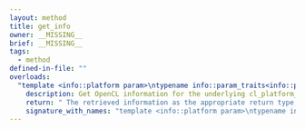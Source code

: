 ```yaml
---
layout: method
title: get_info
owner: __MISSING__
brief: __MISSING__
tags:
  - method
defined-in-file: ""
overloads:
  "template <info::platform param>\ntypename info::param_traits<info::platform, param>::return_type get_info() const":
    description: Get OpenCL information for the underlying cl_platform_id.
    return: " The retrieved information as the appropriate return type,"
    signature_with_names: "template <info::platform param>\ntypename info::param_traits<info::platform, param>::return_type get_info() const"
---
```

